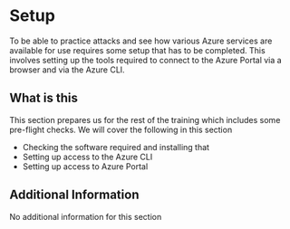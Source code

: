 # Setup

To be able to practice attacks and see how various Azure services are available for use requires some setup that has to be completed. This involves setting up the tools required to connect to the Azure Portal via a browser and via the Azure CLI.

## What is this

This section prepares us for the rest of the training which includes some pre-flight checks. We will cover the following in this section

- Checking the software required and installing that
- Setting up access to the Azure CLI
- Setting up access to Azure Portal

## Additional Information

No additional information for this section